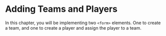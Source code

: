 # Adding Teams and Players

In this chapter, you will be implementing two `<form>` elements. One to create a team, and one to create a player and assign the player to a team.